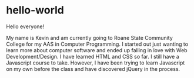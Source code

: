# hello-world

Hello everyone!

My name is Kevin and am currently going to Roane State Community College for my AAS in
Computer Programming. I started out just wanting to learn more about computer software
and ended up falling in love with Web Development/Design. I have learned HTML and CSS
so far. I still have a Javascript course to take. However, I have been trying to learn
Javascript on my own before the class and have discovered jQuery in the process.
